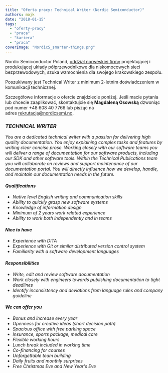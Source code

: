 ```yaml
---
title: "Oferta pracy: Technical Writer (Nordic Semiconductor)"
authors: mojk
date: "2018-01-15"
tags:
  - "oferty-pracy"
  - "praca"
  - "kariera"
  - "praca"
coverImage: "NordicS_smarter-things.png"
---
```


Nordic Semiconductor Poland,
[oddział norweskiej firmy](http://www.nordicsemi.com/) projektującej i
produkującej układy półprzewodnikowe dla niskomocowych sieci bezprzewodowych,
szuka wzmocnienia dla swojego krakowskiego zespołu.

<!--truncate-->

Poszukiwany jest Technical Writer z minimum 2-letnim doświadczeniem w
komunikacji technicznej.

Szczegółowe informacje o ofercie znajdziecie poniżej. Jeśli macie pytania lub
chcecie zaaplikować, skontaktujcie się **Magdaleną Osowską** dzwoniąc pod numer
+48 608 40 7766 lub pisząc na
adres [rekrutacja@nordicsemi.no](mailto:rekrutacja@nordicsemi.no).

### _**TECHNICAL WRITER**_

_You are a dedicated technical writer with a passion for delivering high quality
documentation. You enjoy explaining complex tasks and features by writing clear
concise prose. Working closely with our software teams you will deliver a range
of documentation for our software products, including our SDK and other software
tools. Within the Technical Publications team you will collaborate on reviews
and support maintenance of our documentation portal. You will directly influence
how we develop, handle, and maintain our documentation needs in the future._

#### _**Qualifications**_

- _Native level English writing and communication skills_
- _Ability to quickly grasp new software systems_
- _Knowledge of information design_
- _Minimum of 2 years work related experience_
- _Ability to work both independently and in teams_

#### _**Nice to have**_

- _Experience with DITA_
- _Experience with Git or similar distributed version control system_
- _Familiarity with a software development languages_

#### _**Responsibilities**_

- _Write, edit and review software documentation_
- _Work closely with engineers towards publishing documentation to tight
  deadlines_
- _Identify inconsistency and deviations from language rules and company
  guideline_

#### _**We can offer you**_

- _Bonus and increase every year_
- _Openness for creative ideas (short decision path)_
- _Spacious office with free parking space_
- _Insurance, sports package, medical care_
- _Flexible working hours_
- _Lunch break included in working time_
- _Co-financing for courses_
- _Unforgettable team building_
- _Daily fruits and monthly surprises_
- _Free Christmas Eve and New Year's Eve_
